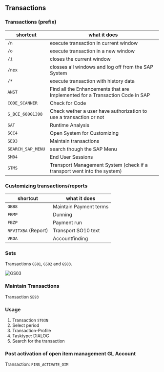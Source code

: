 ## Transactions

### Transactions (prefix)

| shortcut | what it does |
|----|----|
| `/n` | execute transaction in current window |
| `/o` | execute transaction in a new window |
| `/i` | closes the current window |
| `/nex` | closses all windows and log off from the SAP System |
| `/*` | execute transaction with history data |
| `ANST` | Find all the Enhancements that are Implemented for a Transaction Code in SAP |
| `CODE_SCANNER` | Check for Code |
| `S_BCE_68001398` | Check wether a user have authorization to use a transaction or not |
| `SAT` | Runtime Analysis |
| `SCC4` | Open System for Customizing | 
| `SE93` | Maintain transactions |
| `SEARCH_SAP_MENU` | search though the SAP Menu |
| `SM04` | End User Sessions |
| `STMS` | Transport Management System (check if a transport went into the system) |

### Customizing transactions/reports

| shortcut | what it does |
|----|----|
| `OBB8` | Maintain Payment terms |
| `FBMP` | Dunning |
| `FBZP` | Payment run |
| `RFVITXBA` (Report) | Transport SO10 text |
| `VKOA` | Accountfinding |

### Sets

Transactions `GS01`, `GS02` and `GS03`.

![GS03](https://user-images.githubusercontent.com/30869493/169770738-bdf044b8-680b-446e-a907-32b399d7a5b4.png)


### Maintain Transactions

Transaction `SE93`

### Usage

1. Transaction `ST03N`
2. Select period
3. Transaction-Profile
4. Tasktype: DIALOG
5. Search for the transaction

### Post activation of open item management GL Account

Transaction: `FINS_ACTIVATE_OIM`
